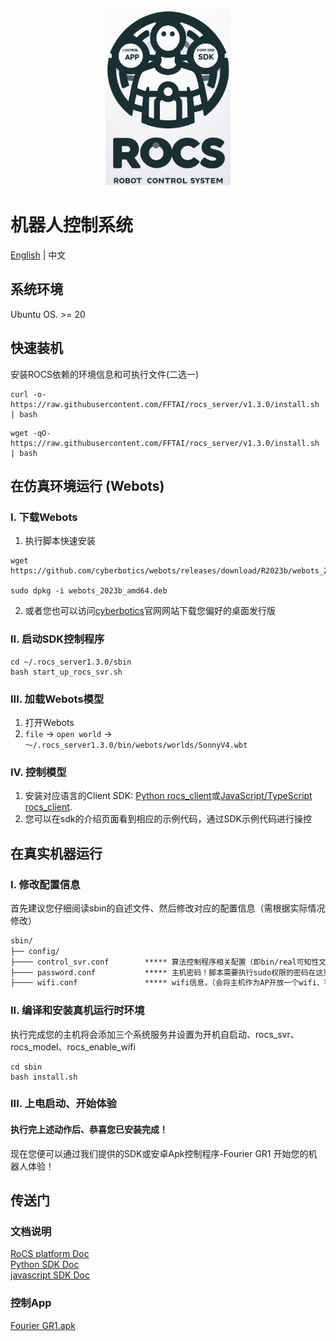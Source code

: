 <p align="center">
    <a href="https://fftai.github.io" target="_blank" rel="noopener noreferrer">
        <img width="200" src="assets/ico.jpg" alt="Vue logo">
    </a>
</p>

# 机器人控制系统

[English](./readme.md) | 中文

## 系统环境

Ubuntu OS. >= 20

## 快速装机

安装ROCS依赖的环境信息和可执行文件(二选一)

```shell
curl -o- https://raw.githubusercontent.com/FFTAI/rocs_server/v1.3.0/install.sh | bash
```

```shell
wget -qO- https://raw.githubusercontent.com/FFTAI/rocs_server/v1.3.0/install.sh | bash
```

## 在仿真环境运行 (Webots)

### I. 下载Webots

1. 执行脚本快速安装
```shell
wget https://github.com/cyberbotics/webots/releases/download/R2023b/webots_2023b_amd64.deb

sudo dpkg -i webots_2023b_amd64.deb
```

2. 或者您也可以访问[cyberbotics](https://www.cyberbotics.com/)官网网站下载您偏好的桌面发行版 


### II. 启动SDK控制程序
```shell
cd ~/.rocs_server1.3.0/sbin
bash start_up_rocs_svr.sh
```

### III. 加载Webots模型
1. 打开Webots
2. `file` -> `open world` -> `～/.rocs_server1.3.0/bin/webots/worlds/SonnyV4.wbt`

### IV. 控制模型
1. 安装对应语言的Client SDK: [Python rocs_client](https://pypi.org/project/rocs-client/)或[JavaScript/TypeScript rocs_client]().
2. 您可以在sdk的介绍页面看到相应的示例代码，通过SDK示例代码进行操控

## 在真实机器运行

### I. 修改配置信息
首先建议您仔细阅读sbin的自述文件、然后修改对应的配置信息（需根据实际情况修改）
```markdown
sbin/
├── config/                          
├──── control_svr.conf        ***** 算法控制程序相关配置（即bin/real可知性文件的路径。如果您的文件与我不同。您需要按需修改）
├──── password.conf           ***** 主机密码！脚本需要执行sudo权限的密码在这里统一配置
├──── wifi.conf               ***** wifi信息，（会将主机作为AP开放一个wifi、客户端连接起wifi进行操控/注意这不是非必须，如果您其他保持同网段通讯的方案可以忽略该设置）
```

### II. 编译和安装真机运行时环境
执行完成您的主机将会添加三个系统服务并设置为开机自启动、rocs_svr、rocs_model、rocs_enable_wifi
```shell
cd sbin
bash install.sh
```

### III. 上电启动、开始体验

#### 执行完上述动作后、恭喜您已安装完成！ 
现在您便可以通过我们提供的SDK或安卓Apk控制程序-Fourier GR1 开始您的机器人体验！


## 传送门

### 文档说明
[RoCS platform Doc](http://fftai.github.io/)   
[Python SDK Doc](https://fftai.github.io/docs/sdk_py/)  
[javascript SDK Doc](https://fftai.github.io/docs/sdk_js/)  

### 控制App
[Fourier GR1.apk](https://github.com/FFTAI/rocs_app/releases/download/v1.1/ROCS-App-1.1.30.apk)
